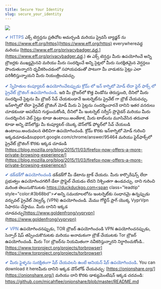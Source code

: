 ```yaml
---
title: Secure Your Identity
slug: secure_your_identity
---
```


![](/images/coverchap_5.jpg)





<span class="leadtip" style="color:#3b68bd">✔ HTTPS</span> ఎక్స్ టెన్షన్లను ప్రతిచోట అమర్చండి మరియు ప్రైవసీ బ్యాడ్జర్ ను  [https://www.eff.org/https](https://www.eff.org/https) everywhereవద్ద మరియు  [https://www.eff.org/privacybadger.వద్ద.](https://www.eff.org/privacybadger.వద్ద.) ఈ ఎక్స్ టెన్షన్లు మీరు ఉపయోగించే అన్ని బ్రౌజర్లకు ముఖ్యమైనవి మరియు  మీరు సందర్శించే అన్ని సైట్లలో మీరు సురక్షితమైన వెర్షన్లలు పొందుతున్నారని ధృవీకరించడంలో సహాయపడంతో పాటుగా మీ వాడుకను సైట్లు ఎలా పరిశీలిస్తున్నాయని మీరు నియంత్రించవచ్చు.

<span class="leadtip" style="color:#3b68bd">✔ స్నేహితుల కంప్యూటర్ ఉపయోగించేటప్పుడు క్రోమ్ లో ఇన్ కాగ్నిటో మోడ్ లేదా ఫైర్ ఫాక్స్ లో ప్రైవేట్ బ్రౌజింగ్ ఉపయోగించండి</span>. ఇది మీ బ్రౌజర్‌లో కొత్త విండోను తెరుస్తుంది, దీనిలో మీరు సందర్శించే సైట్లను మీ బ్రౌజర్ సేవ్ చేయకుండానే ఇంటర్నెట్‌ను ప్రైవేట్‌ గా బ్రౌజ్ చేయవచ్చు. ఇన్‌కాగ్నిటో లేదా ప్రైవేట్ బ్రౌజింగ్ మోడ్ మీరు  ఏ సైట్లను సందర్శించారనే దానిని ఇతర వనరులు చూడకుండా ఆపలేవని గుర్తుంచుకోండి, దీనిలో మీ ఇంటర్నెట్ సర్వీస్ ప్రొవైడర్ మరియు మీరు సందర్శించిన వెబ్ సైట్లు కూడా ఉంటాయి.అంతేకాక, మీరు టాబ్‌లను మూసివేసిన తరువాత కూడా అన్ని డౌన్‌లోడ్లు మీ కంప్యూటర్ యొక్క డౌన్‌లోడ్ ఫోల్డర్‌లో సేవ్ చేయబడి ఉంటాయి.అందువలన తెలివిగా ఉపయోగించండి. క్రోమ్ కొరకు ఇన్‌కాగ్నిటో మోడ్ గురించి ఇక్కడచూడండిsupport.google.com/chrome/answer/95464 మరియు ఫైర్‌ఫాక్స్‌లో ప్రైవేట్ బ్రౌజింగ్ కొరకు ఇక్కడ చూడండి [https://blog.mozilla.org/blog/2015/11/03/firefox-now-offers-a-more-private-browsing-experience/](https://blog.mozilla.org/blog/2015/11/03/firefox-now-offers-a-more-private-browsing-experience/)




<span class="leadtip" style="color:#3b68bd">✔ డక్‌‌డక్‌గో ఉపయోగించండి</span> డక్‌‌డక్‌గో మీ డేటాను ట్రాక్ చేయదు. మీరు కార్పొరేషన్స్ లేదా ప్రభుత్వం ఉపయోగించగలిగే డేటా ప్రొఫైల్ చేయడం లేదని నిశ్చింతగా ఉండవచ్చు. దాని గురించి మరింత తెలుసుకొనుటకు [https://duckduckgo.com<span](https://duckduckgo.com<span) class="leadtip" style="color:#3b68bd">✔అన్ని సమయాలలోను ఇంటర్నెట్‌కు సంధానమై ఉన్నప్పుడు వర్చువల్ ప్రైవేట్ నెట్వర్క్</span> (VPN) ఉపయోగించండి. మేము గోల్డెన్ ఫ్రాగ్ యొక్క VyprVpn సిఫారసు చేస్తాము.  మీరు దానిని ఇక్కడ చూడవచ్చు[https://www.goldenfrong/vyprvpn](https://www.goldenfrong/vyprvpn) 

<span class="leadtip" style="color:#3b68bd">✔  VPN</span> ఉపయోగించనప్పుడు, TOR  బ్రౌజర్ ఉపయోగించండి  VPN ఉపయోగించనప్పుడు, సెన్సార్ షిప్ తప్పించుకొనుటకు మరియు అనామకంగా బ్రౌజ్ చేయుటకు Tor బ్రౌజర్ ఉపయోగించండి. మీరు Tor బ్రౌజర్‌ను నియమితంగా నవీకరిస్తున్నారని నిర్ధారించుకోండి.. [https://www.torproject.org/projects/torbrowser](https://www.torproject.org/projects/torbrowser)

<span class="leadtip" style="color:#3b68bd">✔ మీరు ఫైళ్ళను సురక్షితంగా షేర్ చేయవలసి ఉంటే ఆనియన్ షేర్ ఉపయోగించండి</span>. You can download it hereమీరు దానిని ఇక్కడ డౌన్‌లోడ్ చేయవచ్చు: [https://onionshare.org/](https://onionshare.org/) మరియు దాని కొరకు డాక్యుమెంటేషన్ ఇక్కడ చదవండి: https://github.com/micahflee/onionshare/blob/master/README.md